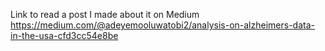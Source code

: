 Link to read a post I made about it on Medium https://medium.com/@adeyemooluwatobi2/analysis-on-alzheimers-data-in-the-usa-cfd3cc54e8be
